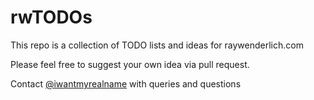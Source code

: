 # rwTODOs

This repo is a collection of TODO lists and ideas for raywenderlich.com


Please feel free to suggest your own idea via pull request.



Contact [@iwantmyrealname](https://twitter.com/iwantmyrealname) with queries and questions
